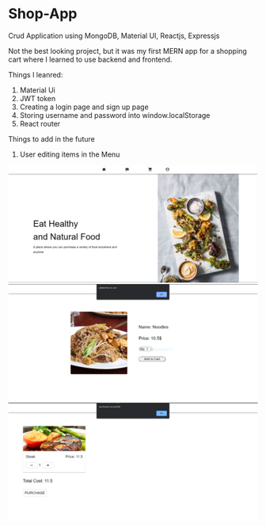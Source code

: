 # Shop-App
Crud Application using MongoDB, Material UI, Reactjs, Expressjs

Not the best looking project, but it was my first MERN app for a shopping cart where I learned to use backend and frontend.

Things I leanred: 
1. Material Ui
2. JWT token 
3. Creating a login page and sign up page  
4. Storing username and password into window.localStorage
5. React router 

Things to add in the future
1. User editing items in the Menu


![preview](images/1.PNG)
![preview](images/2.PNG)
![preview](images/3.PNG)
